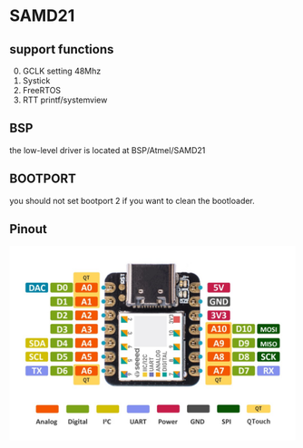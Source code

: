 # SAMD21



## support functions

0. GCLK setting 48Mhz
1. Systick
2. FreeRTOS
3. RTT printf/systemview

## BSP
the low-level driver is located at BSP/Atmel/SAMD21



## BOOTPORT
you should not set  bootport 2 if you want to clean the bootloader.

## Pinout
![](figure/readme-d5e23476.jpg)
